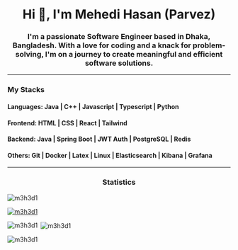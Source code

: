 <h1 align="center">Hi 👋, I'm Mehedi Hasan (Parvez)</h1>
<h3 align="center">I'm a passionate Software Engineer based in Dhaka, Bangladesh. With a love for coding and a knack for problem-solving, I'm on a journey to create meaningful and efficient software solutions.</h3>

---

### My Stacks
#### Languages: Java | C++ | Javascript | Typescript | Python 

#### Frontend: HTML | CSS | React | Tailwind

#### Backend: Java | Spring Boot | JWT Auth | PostgreSQL | Redis

#### Others: Git | Docker | Latex | Linux | Elasticsearch | Kibana | Grafana

---

<h3 align="center">Statistics</h3>

<p align="left"> <img src="https://komarev.com/ghpvc/?username=m3h3d1&label=Profile%20views&color=0e75b6&style=flat" alt="m3h3d1" /> </p>

<p align="left"> <a href="https://github.com/ryo-ma/github-profile-trophy"><img src="https://github-profile-trophy.vercel.app/?username=m3h3d1" alt="m3h3d1" /></a> </p>

<p><img align="left" src="https://github-readme-stats.vercel.app/api/top-langs?username=m3h3d1&show_icons=true&locale=en&layout=compact" alt="m3h3d1" /></p>

<p>&nbsp;<img align="center" src="https://github-readme-stats.vercel.app/api?username=m3h3d1&show_icons=true&locale=en" alt="m3h3d1" /></p>

<p><img align="center" src="https://github-readme-streak-stats.herokuapp.com/?user=m3h3d1&" alt="m3h3d1" /></p>
